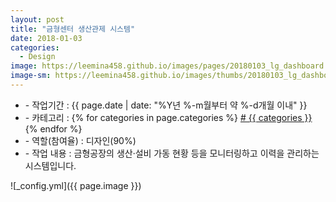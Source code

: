 ```yaml
---
layout: post
title: "금형센터 생산관제 시스템"
date: 2018-01-03
categories:
  - Design
image: https://leemina458.github.io/images/pages/20180103_lg_dashboard.png
image-sm: https://leemina458.github.io/images/thumbs/20180103_lg_dashboard.png
---
```


<ul class="inform">
	<li class="preview__date" itemprop="datePublished" datetime="{{ page.date | date_to_xmlschema }}">- 작업기간 : {{ page.date | date: "%Y년 %-m월부터 약 %-d개월 이내" }}</li>
	<li class="preview__category" itemprop="description">- 카테고리 :
		{% for categories in page.categories %}
           <a href="/category/{{ categories }}/"># {{ categories }}</a>     
      	{% endfor %}</li>
	<li class="preview__role" itemprop="role">- 역할(참여율) : 디자인(90%)</li>
	<li class="preview__excerpt" itemprop="description">- 작업 내용 : 금형공장의 생산·설비 가동 현황 등을 모니터링하고 이력을 관리하는 시스템입니다.</li>
	<!-- <li class="preview__link" itemprop="link">- 더보기 : <a href="{{ page.link }}" target="_blank">{{ page.link }}</a></li> -->
</ul>


![_config.yml]({{ page.image }})